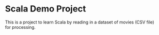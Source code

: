 # Scala Demo Project

This is a project to learn Scala by reading in a dataset of movies (CSV file) for processing.

  

 

